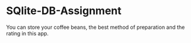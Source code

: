 # SQlite-DB-Assignment

You can store your coffee beans, the best method of preparation and the rating in this app.

